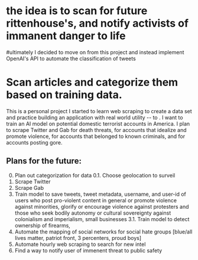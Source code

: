 # the idea is to scan for future rittenhouse's, and notify activists of immanent danger to life
#ultimately I decided to move on from this project and instead implement OpenAI's API to automate the classification of tweets

<h1>Scan articles and categorize them based on training data. </h1>

<p>

This is a personal project I started to learn web scraping to create a data set and practice building an application with real world utility -- to . I want to train an AI model on potential domestic terrorist accounts in America. I plan to scrape Twitter and Gab for death threats, for accounts that idealize and promote violence, for accounts that belonged to known criminals, and for accounts posting gore.</p>

<h2>Plans for the future:</h2>

<p>

0. Plan out categorization for data
0.1. Choose geolocation to surveil
1. Scrape Twitter
2. Scrape Gab
3. Train model to save tweets, tweet metadata, username, and user-id of users who post pro-violent content in general or promote violence against minorities, glorify or encourage violence against protesters and those who seek bodily autonomy or cultural sovereignty against colonialism and imperialism, small businesses
3.1. Train model to detect ownership of firearms, 
4. Automate the mapping of social networks for social hate groups [blue/all lives matter, patriot front, 3 percenters, proud boys]
5. Automate hourly web scraping to search for new intel
6. Find a way to notify user of immenent threat to public safety

</p>
